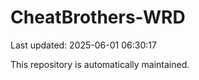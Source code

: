 # CheatBrothers-WRD

Last updated: 2025-06-01 06:30:17

This repository is automatically maintained.
